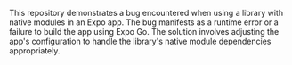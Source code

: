 This repository demonstrates a bug encountered when using a library with native modules in an Expo app. The bug manifests as a runtime error or a failure to build the app using Expo Go. The solution involves adjusting the app's configuration to handle the library's native module dependencies appropriately.